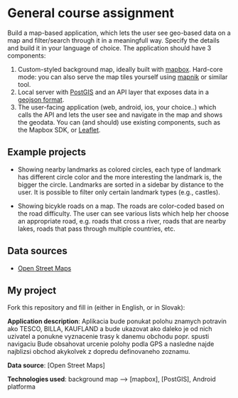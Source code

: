 # General course assignment

Build a map-based application, which lets the user see geo-based data on a map and filter/search through it in a meaningfull way. Specify the details and build it in your language of choice. The application should have 3 components:

1. Custom-styled background map, ideally built with [mapbox](http://mapbox.com). Hard-core mode: you can also serve the map tiles yourself using [mapnik](http://mapnik.org/) or similar tool.
2. Local server with [PostGIS](http://postgis.net/) and an API layer that exposes data in a [geojson format](http://geojson.org/).
3. The user-facing application (web, android, ios, your choice..) which calls the API and lets the user see and navigate in the map and shows the geodata. You can (and should) use existing components, such as the Mapbox SDK, or [Leaflet](http://leafletjs.com/).

## Example projects

- Showing nearby landmarks as colored circles, each type of landmark has different circle color and the more interesting the landmark is, the bigger the circle. Landmarks are sorted in a sidebar by distance to the user. It is possible to filter only certain landmark types (e.g., castles).

- Showing bicykle roads on a map. The roads are color-coded based on the road difficulty. The user can see various lists which help her choose an appropriate road, e.g. roads that cross a river, roads that are nearby lakes, roads that pass through multiple countries, etc.

## Data sources

- [Open Street Maps](https://www.openstreetmap.org/)

## My project

Fork this repository and fill in (either in English, or in Slovak):

**Application description**: Aplikacia bude ponukat polohu znamych potravin ako TESCO, BILLA, KAUFLAND a bude ukazovat ako daleko je od nich uzivatel a ponukne vyznacenie trasy k danemu obchodu popr. spusti navigaciu
Bude obsahovat urcenie polohy podla GPS a nasledne najde najblizsi obchod akykolvek z dopredu definovaneho zoznamu.


**Data source**: [Open Street Maps]

**Technologies used**: background map --> [mapbox], [PostGIS], Android platforma
